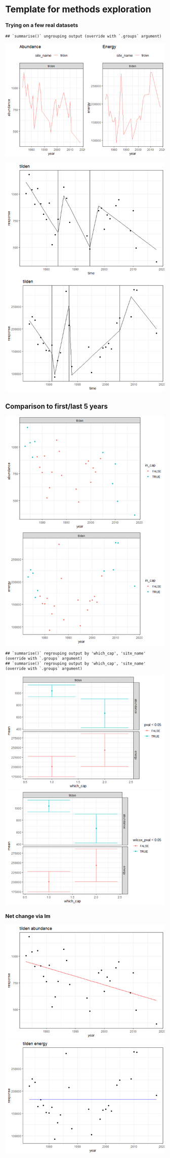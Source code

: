 Template for methods exploration
================

### Trying on a few real datasets

    ## `summarise()` ungrouping output (override with `.groups` argument)

![](tilden_files/figure-gfm/loading%20some%20real%20datasets-1.png)<!-- -->

![](tilden_files/figure-gfm/multiple%20datasets-1.png)<!-- -->![](tilden_files/figure-gfm/multiple%20datasets-2.png)<!-- -->

## Comparison to first/last 5 years

![](tilden_files/figure-gfm/get%20first%20and%20last%20five%20years-1.png)<!-- -->![](tilden_files/figure-gfm/get%20first%20and%20last%20five%20years-2.png)<!-- -->

    ## `summarise()` regrouping output by 'which_cap', 'site_name' (override with `.groups` argument)
    ## `summarise()` regrouping output by 'which_cap', 'site_name' (override with `.groups` argument)

![](tilden_files/figure-gfm/get%20first%20and%20last%20five%20years-3.png)<!-- -->![](tilden_files/figure-gfm/get%20first%20and%20last%20five%20years-4.png)<!-- -->

### Net change via lm

![](tilden_files/figure-gfm/select%20lm%20fit-1.png)<!-- -->![](tilden_files/figure-gfm/select%20lm%20fit-2.png)<!-- -->
